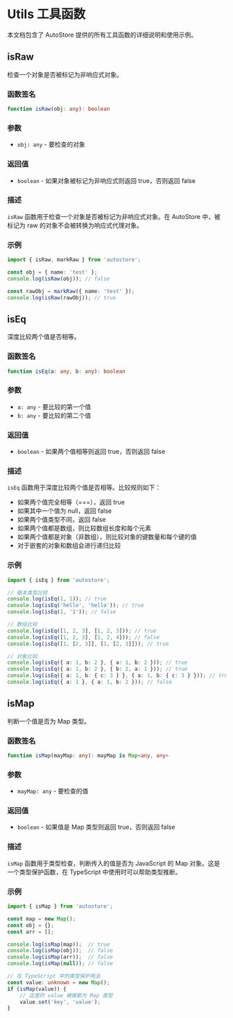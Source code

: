 # Utils 工具函数

本文档包含了 AutoStore 提供的所有工具函数的详细说明和使用示例。

## isRaw

检查一个对象是否被标记为非响应式对象。

### 函数签名

```typescript
function isRaw(obj: any): boolean
```

### 参数

- `obj: any` - 要检查的对象

### 返回值

- `boolean` - 如果对象被标记为非响应式则返回 true，否则返回 false

### 描述

`isRaw` 函数用于检查一个对象是否被标记为非响应式对象。在 AutoStore 中，被标记为 raw 的对象不会被转换为响应式代理对象。

### 示例

```typescript
import { isRaw, markRaw } from 'autostore';

const obj = { name: 'test' };
console.log(isRaw(obj)); // false

const rawObj = markRaw({ name: 'test' });
console.log(isRaw(rawObj)); // true
```

## isEq

深度比较两个值是否相等。

### 函数签名

```typescript
function isEq(a: any, b: any): boolean
```

### 参数

- `a: any` - 要比较的第一个值
- `b: any` - 要比较的第二个值

### 返回值

- `boolean` - 如果两个值相等则返回 true，否则返回 false

### 描述

`isEq` 函数用于深度比较两个值是否相等。比较规则如下：

- 如果两个值完全相等（===），返回 true
- 如果其中一个值为 null，返回 false
- 如果两个值类型不同，返回 false
- 如果两个值都是数组，则比较数组长度和每个元素
- 如果两个值都是对象（非数组），则比较对象的键数量和每个键的值
- 对于嵌套的对象和数组会进行递归比较

### 示例

```typescript
import { isEq } from 'autostore';

// 基本类型比较
console.log(isEq(1, 1)); // true
console.log(isEq('hello', 'hello')); // true
console.log(isEq(1, '1')); // false

// 数组比较
console.log(isEq([1, 2, 3], [1, 2, 3])); // true
console.log(isEq([1, 2, 3], [1, 2, 4])); // false
console.log(isEq([1, [2, 3]], [1, [2, 3]])); // true

// 对象比较
console.log(isEq({ a: 1, b: 2 }, { a: 1, b: 2 })); // true
console.log(isEq({ a: 1, b: 2 }, { b: 2, a: 1 })); // true
console.log(isEq({ a: 1, b: { c: 3 } }, { a: 1, b: { c: 3 } })); // true
console.log(isEq({ a: 1 }, { a: 1, b: 2 })); // false
```

## isMap

判断一个值是否为 Map 类型。

### 函数签名

```typescript
function isMap(mayMap: any): mayMap is Map<any, any>
```

### 参数

- `mayMap: any` - 要检查的值

### 返回值

- `boolean` - 如果值是 Map 类型则返回 true，否则返回 false

### 描述

`isMap` 函数用于类型检查，判断传入的值是否为 JavaScript 的 Map 对象。这是一个类型保护函数，在 TypeScript 中使用时可以帮助类型推断。

### 示例

```typescript
import { isMap } from 'autostore';

const map = new Map();
const obj = {};
const arr = [];

console.log(isMap(map));  // true
console.log(isMap(obj));  // false
console.log(isMap(arr));  // false
console.log(isMap(null)); // false

// 在 TypeScript 中的类型保护用法
const value: unknown = new Map();
if (isMap(value)) {
    // 这里的 value 被推断为 Map 类型
    value.set('key', 'value');
}
```